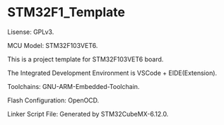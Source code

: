 # STM32F1_Template

Lisense: GPLv3.

MCU Model: STM32F103VET6.

This is a project template for STM32F103VET6 board.

The Integrated Development Environment is VSCode + EIDE(Extension).

Toolchains: GNU-ARM-Embedded-Toolchain.

Flash Configuration: OpenOCD.

Linker Script File: Generated by STM32CubeMX-6.12.0.
